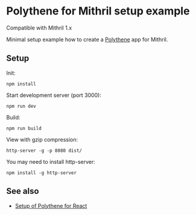 # Polythene for Mithril setup example

Compatible with Mithril 1.x

Minimal setup example how to create a [Polythene](https://github.com/ArthurClemens/polythene) app for Mithril.


## Setup

Init:

~~~
npm install
~~~

Start development server (port 3000):

~~~
npm run dev
~~~

Build:

~~~
npm run build
~~~

View with gzip compression:

~~~
http-server -g -p 8080 dist/
~~~

You may need to install http-server:

~~~
npm install -g http-server
~~~

## See also

* [Setup of Polythene for React](https://github.com/ArthurClemens/polythene-react-setup)